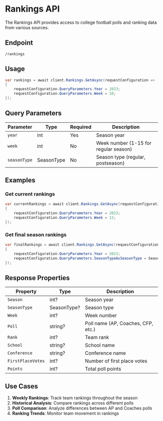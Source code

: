 # Rankings API

The Rankings API provides access to college football polls and ranking data from various sources.

## Endpoint

`/rankings`

## Usage

```csharp
var rankings = await client.Rankings.GetAsync(requestConfiguration =>
{
    requestConfiguration.QueryParameters.Year = 2023;
    requestConfiguration.QueryParameters.Week = 10;
});
```

## Query Parameters

| Parameter | Type | Required | Description |
|-----------|------|----------|-------------|
| `year` | int | Yes | Season year |
| `week` | int | No | Week number (1-15 for regular season) |
| `seasonType` | SeasonType | No | Season type (regular, postseason) |

## Examples

### Get current rankings

```csharp
var currentRankings = await client.Rankings.GetAsync(requestConfiguration =>
{
    requestConfiguration.QueryParameters.Year = 2023;
    requestConfiguration.QueryParameters.Week = 12;
});
```

### Get final season rankings

```csharp
var finalRankings = await client.Rankings.GetAsync(requestConfiguration =>
{
    requestConfiguration.QueryParameters.Year = 2023;
    requestConfiguration.QueryParameters.SeasonTypeAsSeasonType = SeasonType.Postseason;
});
```

## Response Properties

| Property | Type | Description |
|----------|------|-------------|
| `Season` | int? | Season year |
| `SeasonType` | SeasonType? | Season type |
| `Week` | int? | Week number |
| `Poll` | string? | Poll name (AP, Coaches, CFP, etc.) |
| `Rank` | int? | Team rank |
| `School` | string? | School name |
| `Conference` | string? | Conference name |
| `FirstPlaceVotes` | int? | Number of first place votes |
| `Points` | int? | Total poll points |

## Use Cases

1. **Weekly Rankings**: Track team rankings throughout the season
2. **Historical Analysis**: Compare rankings across different polls
3. **Poll Comparison**: Analyze differences between AP and Coaches polls
4. **Ranking Trends**: Monitor team movement in rankings